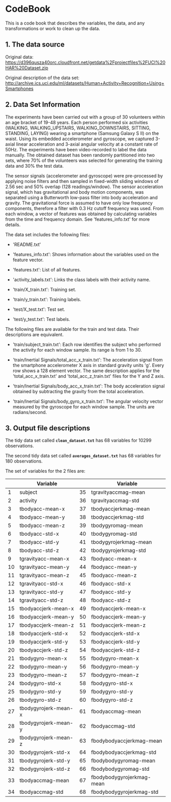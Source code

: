 # CodeBook

This is a code book that describes the variables, the data, and any transformations or work to clean up the data.

## 1. The data source

Original data: https://d396qusza40orc.cloudfront.net/getdata%2Fprojectfiles%2FUCI%20HAR%20Dataset.zip

Original description of the data set: http://archive.ics.uci.edu/ml/datasets/Human+Activity+Recognition+Using+Smartphones

## 2. Data Set Information

The experiments have been carried out with a group of 30 volunteers within an age bracket of 19-48 years. Each person performed six activities (WALKING, WALKING_UPSTAIRS, WALKING_DOWNSTAIRS, SITTING, STANDING, LAYING) wearing a smartphone (Samsung Galaxy S II) on the waist. Using its embedded accelerometer and gyroscope, we captured 3-axial linear acceleration and 3-axial angular velocity at a constant rate of 50Hz. The experiments have been video-recorded to label the data manually. The obtained dataset has been randomly partitioned into two sets, where 70% of the volunteers was selected for generating the training data and 30% the test data. 

The sensor signals (accelerometer and gyroscope) were pre-processed by applying noise filters and then sampled in fixed-width sliding windows of 2.56 sec and 50% overlap (128 readings/window). The sensor acceleration signal, which has gravitational and body motion components, was separated using a Butterworth low-pass filter into body acceleration and gravity. The gravitational force is assumed to have only low frequency components, therefore a filter with 0.3 Hz cutoff frequency was used. From each window, a vector of features was obtained by calculating variables from the time and frequency domain. See 'features_info.txt' for more details. 

The data set includes the following files:

- 'README.txt'

- 'features_info.txt': Shows information about the variables used on the feature vector.

- 'features.txt': List of all features.

- 'activity_labels.txt': Links the class labels with their activity name.

- 'train/X_train.txt': Training set.

- 'train/y_train.txt': Training labels.

- 'test/X_test.txt': Test set.

- 'test/y_test.txt': Test labels.

The following files are available for the train and test data. Their descriptions are equivalent. 

- 'train/subject_train.txt': Each row identifies the subject who performed the activity for each window sample. Its range is from 1 to 30. 

- 'train/Inertial Signals/total_acc_x_train.txt': The acceleration signal from the smartphone accelerometer X axis in standard gravity units 'g'. Every row shows a 128 element vector. The same description applies for the 'total_acc_x_train.txt' and 'total_acc_z_train.txt' files for the Y and Z axis. 

- 'train/Inertial Signals/body_acc_x_train.txt': The body acceleration signal obtained by subtracting the gravity from the total acceleration. 

- 'train/Inertial Signals/body_gyro_x_train.txt': The angular velocity vector measured by the gyroscope for each window sample. The units are radians/second.

## 3. Output file descriptions

The tidy data set called **`clean_dataset.txt`** has 68 variables for 10299 observations.

The second tidy data set called **`averages_dataset.txt`** has 68 variables for 180 observations.

The set of variables for the 2 files are:

|  |Variable| |Variable|     
|--|--|--|---|
 1|subject	        |35|tgravityaccmag-mean	        |
 2|activity	        |36|tgravityaccmag-std	        |
 3|tbodyacc-mean-x	|37|tbodyaccjerkmag-mean	|
 4|tbodyacc-mean-y	|38|tbodyaccjerkmag-std	        |
 5|tbodyacc-mean-z	|39|tbodygyromag-mean	        |
 6|tbodyacc-std-x	|40|tbodygyromag-std	        |
 7|tbodyacc-std-y	|41|tbodygyrojerkmag-mean	|
 8|tbodyacc-std-z	|42|tbodygyrojerkmag-std	|
 9|tgravityacc-mean-x	|43|fbodyacc-mean-x	        |
10|tgravityacc-mean-y	|44|fbodyacc-mean-y	        |
11|tgravityacc-mean-z	|45|fbodyacc-mean-z	        |
12|tgravityacc-std-x	|46|fbodyacc-std-x	        |
13|tgravityacc-std-y	|47|fbodyacc-std-y	        |
14|tgravityacc-std-z	|48|fbodyacc-std-z	        |
15|tbodyaccjerk-mean-x	|49|fbodyaccjerk-mean-x	        |
16|tbodyaccjerk-mean-y	|50|fbodyaccjerk-mean-y	        |
17|tbodyaccjerk-mean-z	|51|fbodyaccjerk-mean-z	        |
18|tbodyaccjerk-std-x	|52|fbodyaccjerk-std-x	        |
19|tbodyaccjerk-std-y	|53|fbodyaccjerk-std-y	        |
20|tbodyaccjerk-std-z	|54|fbodyaccjerk-std-z	        |
21|tbodygyro-mean-x	|55|fbodygyro-mean-x	        |
22|tbodygyro-mean-y	|56|fbodygyro-mean-y	        |
23|tbodygyro-mean-z	|57|fbodygyro-mean-z	        |
24|tbodygyro-std-x	|58|fbodygyro-std-x	        |
25|tbodygyro-std-y	|59|fbodygyro-std-y	        |
26|tbodygyro-std-z	|60|fbodygyro-std-z	        |
27|tbodygyrojerk-mean-x	|61|fbodyaccmag-mean	        |
28|tbodygyrojerk-mean-y	|62|fbodyaccmag-std	        |
29|tbodygyrojerk-mean-z	|63|fbodybodyaccjerkmag-mean	|
30|tbodygyrojerk-std-x	|64|fbodybodyaccjerkmag-std	|
31|tbodygyrojerk-std-y	|65|fbodybodygyromag-mean	|
32|tbodygyrojerk-std-z	|66|fbodybodygyromag-std	|
33|tbodyaccmag-mean	|67|fbodybodygyrojerkmag-mean   |
34|tbodyaccmag-std	|68|fbodybodygyrojerkmag-std    |

